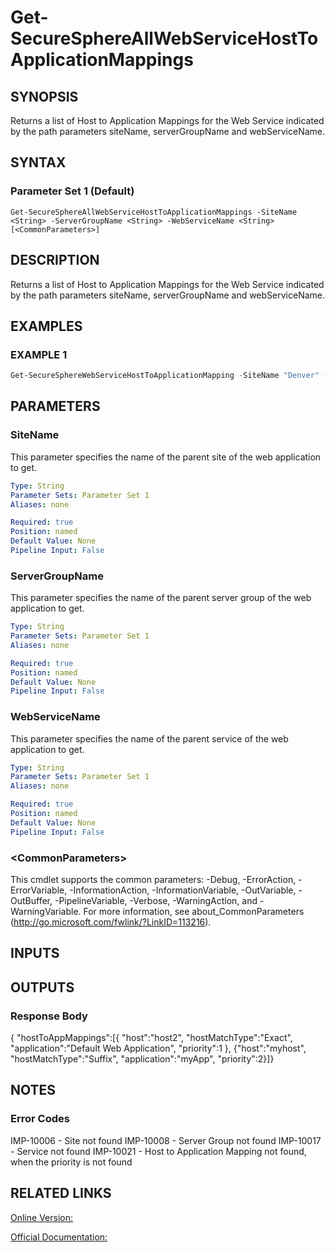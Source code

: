 ﻿# Get-SecureSphereAllWebServiceHostToApplicationMappings

## SYNOPSIS
Returns a list of Host to Application Mappings for the Web Service indicated by the path parameters siteName, serverGroupName and webServiceName.

## SYNTAX

### Parameter Set 1 (Default)
```
Get-SecureSphereAllWebServiceHostToApplicationMappings -SiteName <String> -ServerGroupName <String> -WebServiceName <String> [<CommonParameters>]
```

## DESCRIPTION
Returns a list of Host to Application Mappings for the Web Service indicated by the path parameters siteName, serverGroupName and webServiceName.

## EXAMPLES

### EXAMPLE 1

```powershell
Get-SecureSphereWebServiceHostToApplicationMapping -SiteName "Denver" -ServerGroupName "HR-Prod" -WebServiceName "ODS-WebService"
```

## PARAMETERS

### SiteName
This parameter specifies the name of the parent site of the web application to get.

```yaml
Type: String
Parameter Sets: Parameter Set 1
Aliases: none

Required: true
Position: named
Default Value: None
Pipeline Input: False
```

### ServerGroupName
This parameter specifies the name of the parent server group of the web application to get.

```yaml
Type: String
Parameter Sets: Parameter Set 1
Aliases: none

Required: true
Position: named
Default Value: None
Pipeline Input: False
```

### WebServiceName
This parameter specifies the name of the parent service of the web application to get.

```yaml
Type: String
Parameter Sets: Parameter Set 1
Aliases: none

Required: true
Position: named
Default Value: None
Pipeline Input: False
```

### \<CommonParameters\>
This cmdlet supports the common parameters: -Debug, -ErrorAction, -ErrorVariable, -InformationAction, -InformationVariable, -OutVariable, -OutBuffer, -PipelineVariable, -Verbose, -WarningAction, and -WarningVariable. For more information, see about_CommonParameters (http://go.microsoft.com/fwlink/?LinkID=113216).

## INPUTS

## OUTPUTS

### Response Body
{
"hostToAppMappings":[{
"host":"host2",
"hostMatchType":"Exact",
"application":"Default Web Application",
"priority":1
},
{"host":"myhost",
"hostMatchType":"Suffix",
"application":"myApp",
"priority":2}]}

## NOTES

### Error Codes
IMP-10006 - Site not found
IMP-10008 - Server Group not found
IMP-10017 - Service not found
IMP-10021 - Host to Application Mapping not found, when the priority is not found

## RELATED LINKS

[Online Version:](https://github.com/akshinmustafayev/SecureSpherePS/tree/master/Documentation)

[Official Documentation:](https://docs.imperva.com/bundle/v13.6-api-reference-guide/page/61855.htm)



